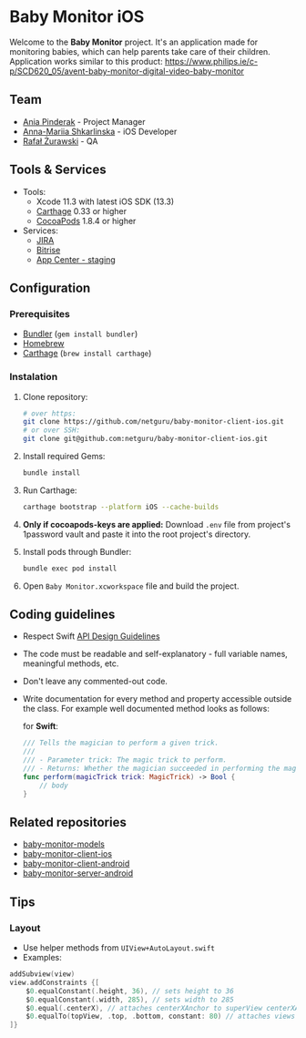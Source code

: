 # Baby Monitor iOS

Welcome to the **Baby Monitor** project. It's an application made for monitoring babies, which can help parents take care of their children. Application works similar to this product: https://www.philips.ie/c-p/SCD620_05/avent-baby-monitor-digital-video-baby-monitor

## Team

* [Ania Pinderak](mailto:anna.pinderak@netguru.com) - Project Manager
* [Anna-Mariia Shkarlinska](mailto:anna-mariia.shkarlinska@netguru.com) - iOS Developer
* [Rafał Żurawski](mailto:rafal.zurawski@netguru.com) - QA

## Tools & Services

* Tools:
	* Xcode 11.3 with latest iOS SDK (13.3)
	* [Carthage](https://github.com/Carthage/Carthage) 0.33 or higher
	* [CocoaPods](https://github.com/CocoaPods/CocoaPods) 1.8.4 or higher
* Services:
	* [JIRA](https://netguru.atlassian.net/secure/RapidBoard.jspa?rapidView=620&view=detail)
	* [Bitrise](https://app.bitrise.io/app/80545282645ad180)
	* [App Center - staging](https://appcenter.ms/orgs/office-4dmm/apps/Baby-Monitor)

## Configuration

### Prerequisites

- [Bundler](http://bundler.io) (`gem install bundler`)
- [Homebrew](https://brew.sh)
- [Carthage](https://github.com/Carthage/Carthage) (`brew install carthage`)
<!-- - [CocoaPods](https://cocoapods.org) (`brew install cocoapods`) -->

### Instalation

1. Clone repository:

	```bash
	# over https:
	git clone https://github.com/netguru/baby-monitor-client-ios.git
	# or over SSH:
	git clone git@github.com:netguru/baby-monitor-client-ios.git
	```

2. Install required Gems:

	```bash
	bundle install
	```

3. Run Carthage:

	```bash
	carthage bootstrap --platform iOS --cache-builds
	```

4. **Only if cocoapods-keys are applied:** Download `.env` file from project's 1password vault and paste it into the root project's directory.

5. Install pods through Bundler:

	```bash
	bundle exec pod install
	```

6. Open `Baby Monitor.xcworkspace` file and build the project.


## Coding guidelines

- Respect Swift [API Design Guidelines](https://swift.org/documentation/api-design-guidelines/)
- The code must be readable and self-explanatory - full variable names, meaningful methods, etc.
- Don't leave any commented-out code.
- Write documentation for every method and property accessible outside the class. For example well documented method looks as follows:

	for **Swift**:

	```swift
	/// Tells the magician to perform a given trick.
	///
	/// - Parameter trick: The magic trick to perform.
	/// - Returns: Whether the magician succeeded in performing the magic trick.
	func perform(magicTrick trick: MagicTrick) -> Bool {
		// body
	}
	```

## Related repositories

- [baby-monitor-models](https://github.com/netguru/baby-monitor-models)
- [baby-monitor-client-ios](https://github.com/netguru/baby-monitor-client-ios)
- [baby-monitor-client-android](https://github.com/netguru/baby-monitor-client-android)
- [baby-monitor-server-android](https://github.com/netguru/baby-monitor-server-android)

## Tips
### Layout
* Use helper methods from `UIView+AutoLayout.swift`
* Examples:
```swift
addSubview(view)
view.addConstraints {[
    $0.equalConstant(.height, 36), // sets height to 36
    $0.equalConstant(.width, 285), // sets width to 285
    $0.equal(.centerX), // attaches centerXAnchor to superView centerXAnchor
    $0.equalTo(topView, .top, .bottom, constant: 80) // attaches views topAnchor to topView bottom anchor with offset 80
]}
```
